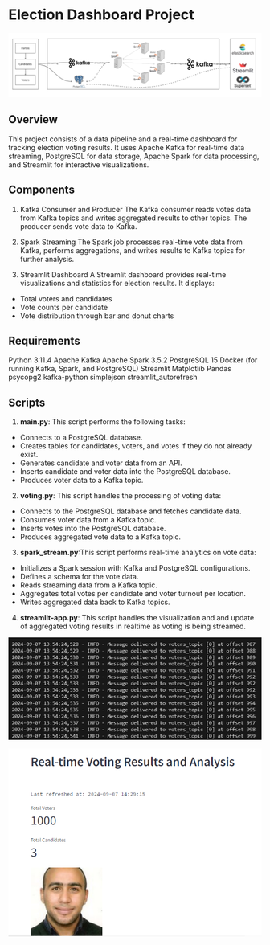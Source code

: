 # Election Dashboard Project


![systema architecture](images/system_architecture.jpg)


## Overview
This project consists of a data pipeline and a real-time dashboard for tracking election voting results. It uses Apache Kafka for real-time data streaming, PostgreSQL for data storage, Apache Spark for data processing, and Streamlit for interactive visualizations.

## Components
1. Kafka Consumer and Producer
The Kafka consumer reads votes data from Kafka topics and writes aggregated results to other topics. The producer sends vote data to Kafka.

2. Spark Streaming
The Spark job processes real-time vote data from Kafka, performs aggregations, and writes results to Kafka topics for further analysis.

3. Streamlit Dashboard
A Streamlit dashboard provides real-time visualizations and statistics for election results. It displays:

* Total voters and candidates
* Vote counts per candidate
* Vote distribution through bar and donut charts


## Requirements
Python 3.11.4
Apache Kafka
Apache Spark 3.5.2
PostgreSQL 15
Docker (for running Kafka, Spark, and PostgreSQL)
Streamlit
Matplotlib
Pandas
psycopg2
kafka-python
simplejson
streamlit_autorefresh

## Scripts

1. **main.py**: This script performs the following tasks:

* Connects to a PostgreSQL database.
* Creates tables for candidates, voters, and votes if they do not already exist.
* Generates candidate and voter data from an API.
* Inserts candidate and voter data into the PostgreSQL database.
* Produces voter data to a Kafka topic.

2. **voting.py**: This script handles the processing of voting data:

* Connects to the PostgreSQL database and fetches candidate data.
* Consumes voter data from a Kafka topic.
* Inserts votes into the PostgreSQL database.
* Produces aggregated vote data to a Kafka topic.

3. **spark_stream.py**:This script performs real-time analytics on vote data:

* Initializes a Spark session with Kafka and PostgreSQL configurations.
* Defines a schema for the vote data.
* Reads streaming data from a Kafka topic.
* Aggregates total votes per candidate and voter turnout per location.
* Writes aggregated data back to Kafka topics.

4. **streamlit-app.py**: This script handles the visualization and and update of aggregated voting results in realtime as voting is being streamed.


![voters_data](images/voters_data.PNG)

![voting process being visualized in streamlit](images/streamlit_voting.PNG)
